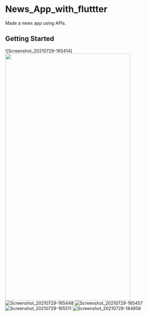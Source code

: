 # News_App_with_fluttter

Made a news app using APIs.

## Getting Started


![Screenshot_20210729-165414]<img src="https://user-images.githubusercontent.com/65916948/127499487-0cc87218-db3c-4fb8-9f3a-1ba36418cf8e.jpg" width="400" height="790">
![Screenshot_20210729-165448](https://user-images.githubusercontent.com/65916948/127499506-09042f21-9827-47af-b99a-b545529c0061.jpg)
![Screenshot_20210729-165457](https://user-images.githubusercontent.com/65916948/127499514-a38e67c0-cfb6-4184-8a0f-e668dd2f0d87.jpg)
![Screenshot_20210729-165511](https://user-images.githubusercontent.com/65916948/127499520-1b7db0cd-5c1e-4a62-8355-46431707ef68.jpg)
![Screenshot_20210729-184956](https://user-images.githubusercontent.com/65916948/127499745-b5410429-fb71-4c2b-85e5-0735bf2bcaf7.jpg)

